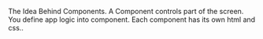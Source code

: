 The Idea Behind Components.
A Component controls part of the screen.
You define app logic into component.
Each component has its own html and css..
